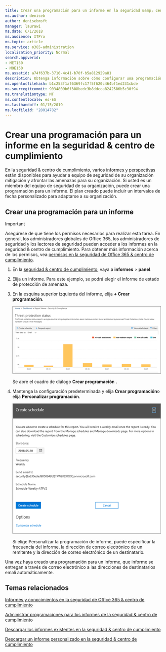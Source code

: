 ```yaml
---
title: Crear una programación para un informe en la seguridad &amp; centro de cumplimiento
ms.author: deniseb
author: denisebmsft
manager: laurawi
ms.date: 6/1/2018
ms.audience: ITPro
ms.topic: article
ms.service: o365-administration
localization_priority: Normal
search.appverid:
- MET150
- MOE150
ms.assetid: a74f637b-3710-4c41-b70f-b5a812929a81
description: Obtenga información sobre cómo configurar una programación para un informe en la seguridad &amp; centro de cumplimiento.
ms.openlocfilehash: b1c253f1af6369fc17f5f620c464bf1ed231cbde
ms.sourcegitcommit: 9034809b6f308bedc3b8ddcca8242586b5c30f94
ms.translationtype: MT
ms.contentlocale: es-ES
ms.lasthandoff: 01/15/2019
ms.locfileid: "28014782"
---
```

# <a name="create-a-schedule-for-a-report-in-the-security-amp-compliance-center"></a>Crear una programación para un informe en la seguridad &amp; centro de cumplimiento

En la seguridad &amp; centro de cumplimiento, varios [informes y perspectivas](reports-and-insights-in-security-and-compliance.md) están disponibles para ayudar a equipo de seguridad de su organización mitigación y afrontar las amenazas para su organización. Si usted es un miembro del equipo de seguridad de su organización, puede crear una programación para un informe. El plan creado puede incluir un intervalos de fecha personalizado para adaptarse a su organización. 
  
## <a name="create-a-schedule-for-a-report"></a>Crear una programación para un informe

> [!IMPORTANT]
> Asegúrese de que tiene los permisos necesarios para realizar esta tarea. En general, los administradores globales de Office 365, los administradores de seguridad y los lectores de seguridad pueden acceder a los informes en la seguridad &amp; centro de cumplimiento. Para obtener más información acerca de los permisos, vea [permisos en la seguridad de Office 365 &amp; centro de cumplimiento](permissions-in-the-security-and-compliance-center.md).
  
1. En la [seguridad &amp; centro de cumplimiento](https://protection.office.com), vaya a **informes** \> **panel**.
    
2. Elija un informe. Para este ejemplo, se podrá elegir el informe de estado de protección de amenaza.
    
3. En la esquina superior izquierda del informe, elija **+ Crear programación**.
    
    ![Puede crear una programación para los informes en la seguridad &amp; centro de cumplimiento](media/2311327c-14f6-4a17-b604-0c9ff2d485d1.png)
  
    Se abre el cuadro de diálogo **Crear programación** . 
    
4. Mantenga la configuración predeterminada y elija **Crear programación**o elija **Personalizar programación**.
    
    ![Puede usar la configuración predeterminada o personalizar la programación de un informe](media/04fac327-8f73-4711-8319-58c11880fd96.png)
  
    Si elige Personalizar la programación de informe, puede especificar la frecuencia del informe, la dirección de correo electrónico de un remitente y la dirección de correo electrónico de un destinatario. 
    
Una vez haya creado una programación para un informe, que informe se entregan a través de correo electrónico a las direcciones de destinatarios emali automáticamente. 
  
## <a name="related-topics"></a>Temas relacionados

[Informes y conocimientos en la seguridad de Office 365 &amp; centro de cumplimiento](reports-and-insights-in-security-and-compliance.md)
  
[Administrar programaciones para los informes de la seguridad &amp; centro de cumplimiento](manage-schedules-for-multiple-reports.md)
  
[Descargar los informes existentes en la seguridad &amp; centro de cumplimiento](download-existing-reports.md)
  
[Descargar un informe personalizado en la seguridad &amp; centro de cumplimiento](set-up-and-download-a-custom-report.md)
  

